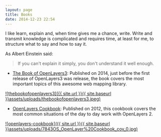 ```yaml
---
layout: page
title: Books
date: 2014-12-23 22:54
---
```


I like learn, explain and, when time gives me a chance, write. Write and transmit knowledge is complicated and requires time, at least for me, to structure what to say and how to say it.

As Albert Einstein said:

> If you can't explain it simply, you don't understand it well enough.

* [The Book of OpenLayers3](thebookofopenlayers3.html): Published on 2014, just before the first release of OpenLayers3 was release, the book covers the most important topics of this awesome web mapping library.

[![thebookofopenlayers3]({{ site.url }}{{ site.baseurl }}assets/uploads/thebookofopenlayers3.jpeg)](thebookofopenlayers3.html)

* [OpenLayers Cookbook](openlayers-cookbook.html): Published on 2012, this cookbook covers the most common situations of the day to day work with OpenLayers 2.

[![openlayers-cookbook]({{ site.url }}{{ site.baseurl }}assets/uploads/7843OS_OpenLayer%20Cookbook_cov_0.jpg)](openlayers-cookbook.html)
